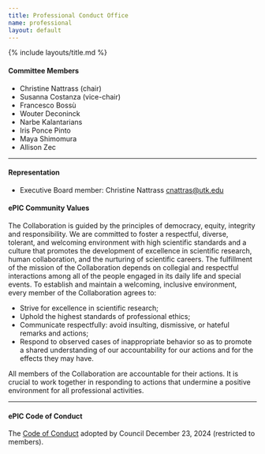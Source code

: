 ```yaml
---
title: Professional Conduct Office
name: professional
layout: default
---
```


{% include layouts/title.md %}

#### Committee Members

* Christine Nattrass (chair)
* Susanna Costanza (vice-chair)
* Francesco Bossù
* Wouter Deconinck
* Narbe Kalantarians
* Iris Ponce Pinto
* Maya Shimomura
* Allison Zec

<hr/>

#### Representation
<a id="eb"></a>
* Executive Board member: Christine Nattrass <cnattras@utk.edu>

#### ePIC Community Values

The Collaboration is guided by the principles of democracy, equity, integrity and responsibility.  We are committed to foster a respectful, diverse, tolerant, and welcoming environment with  high scientific standards and a culture that promotes the development of excellence in scientific  research, human collaboration, and the nurturing of scientific careers.  The fulfillment of the mission of the Collaboration depends on collegial and respectful interactions among all of  the people engaged in its daily life and special events. To establish and maintain a welcoming,  inclusive environment, every member of the Collaboration agrees to:
* Strive for excellence in scientific research;
* Uphold the highest standards of professional ethics;
* Communicate respectfully: avoid insulting, dismissive, or hateful remarks and actions;
* Respond to observed cases of inappropriate behavior so as to promote a shared understanding of our accountability for our actions and for the effects they may have.

All members of the Collaboration are accountable for their actions. It is crucial to work together in responding to actions that undermine a positive environment for all professional activities. 

<hr/>

#### ePIC Code of Conduct

The [Code of Conduct](https://zenodo.org/records/14617833) adopted by Council December 23, 2024 (restricted to members).



